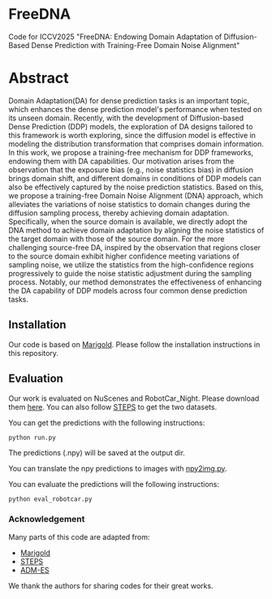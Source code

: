 # FreeDNA
Code for ICCV2025 "FreeDNA: Endowing Domain Adaptation of Diffusion-Based Dense Prediction with Training-Free Domain Noise Alignment"

# Abstract
Domain Adaptation(DA) for dense prediction tasks is an important topic, which enhances the dense prediction model's performance when tested on its unseen domain. Recently, with the development of Diffusion-based Dense Prediction (DDP) models, the exploration of DA designs tailored to this framework is worth exploring, since the diffusion model is effective in modeling the distribution transformation that comprises domain information. In this work, we propose a training-free mechanism for DDP frameworks, endowing them with DA capabilities. Our motivation arises from the observation that the exposure bias (e.g., noise statistics bias) in diffusion brings domain shift, and different domains in conditions of DDP models can also be effectively captured by the noise prediction statistics. Based on this, we propose a training-free Domain Noise Alignment (DNA) approach, which alleviates the variations of noise statistics to domain changes during the diffusion sampling process, thereby achieving domain adaptation. Specifically, when the source domain is available, we directly adopt the DNA method to achieve domain adaptation by aligning the noise statistics of the target domain with those of the source domain. For the more challenging source-free DA, inspired by the observation that regions closer to the source domain exhibit higher confidence meeting variations of sampling noise, we utilize the statistics from the high-confidence regions progressively to guide the noise statistic adjustment during the sampling process. Notably, our method demonstrates the effectiveness of enhancing the DA capability of DDP models across four common dense prediction tasks.

## Installation
Our code is based on [Marigold](https://github.com/prs-eth/Marigold). Please follow the installation instructions in this repository.

## Evaluation
Our work is evaluated on NuScenes and RobotCar_Night. Please download them [here](https://drive.google.com/drive/folders/1n2WsaGtB-tRiPyee-vAYF6Cd7EZr4RGe). You can also follow [STEPS](https://github.com/ucaszyp/STEPS) to get the two datasets.

You can get the predictions with the following instructions:
```
python run.py
```
The predictions (.npy) will be saved at the output dir.

You can translate the npy predictions to images with [npy2img.py](https://github.com/xuhang07/FreeDNA/blob/main/Marigold/npy2img.py).

You can evaluate the predictions will the following instructions:
```
python eval_robotcar.py
```

### Acknowledgement

Many parts of this code are adapted from:

- [Marigold](https://github.com/prs-eth/Marigold)
- [STEPS](https://github.com/ucaszyp/STEPS)
- [ADM-ES](https://github.com/forever208/ADM-ES)

We thank the authors for sharing codes for their great works.
